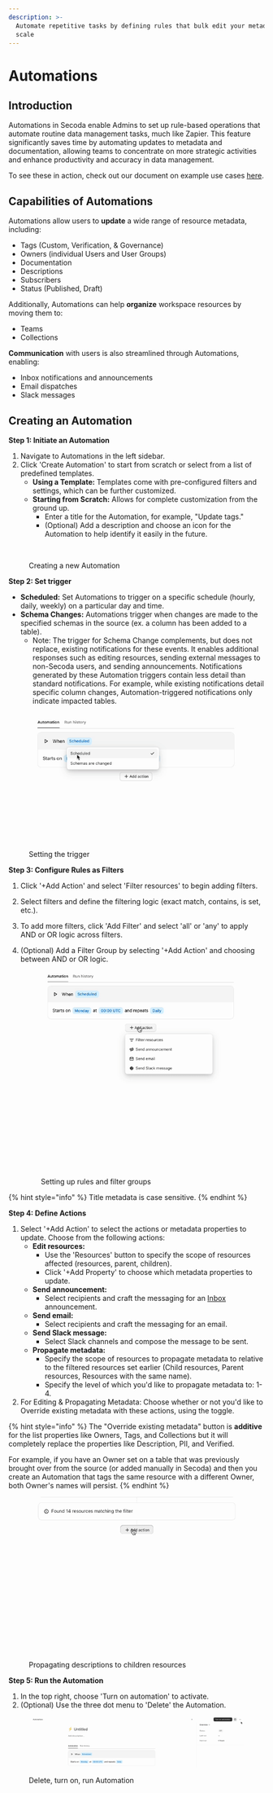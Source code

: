 ```yaml
---
description: >-
  Automate repetitive tasks by defining rules that bulk edit your metadata at
  scale
---
```


# Automations

## Introduction

Automations in Secoda enable Admins to set up rule-based operations that automate routine data management tasks, much like Zapier. This feature significantly saves time by automating updates to metadata and documentation, allowing teams to concentrate on more strategic activities and enhance productivity and accuracy in data management.

To see these in action, check out our document on example use cases [here](automations/automations-use-cases.md).

## Capabilities of Automations

Automations allow users to **update** a wide range of resource metadata, including:

* Tags (Custom, Verification, & Governance)
* Owners (individual Users and User Groups)
* Documentation
* Descriptions
* Subscribers
* Status (Published, Draft)

Additionally, Automations can help **organize** workspace resources by moving them to:

* Teams
* Collections

**Communication** with users is also streamlined through Automations, enabling:

* Inbox notifications and announcements
* Email dispatches
* Slack messages

## Creating an Automation

**Step 1: Initiate an Automation**

1. Navigate to Automations in the left sidebar.
2. Click 'Create Automation' to start from scratch or select from a list of predefined templates.
   * **Using a Template:** Templates come with pre-configured filters and settings, which can be further customized.
   * **Starting from Scratch:** Allows for complete customization from the ground up.
     * Enter a title for the Automation, for example, "Update tags."
     * (Optional) Add a description and choose an icon for the Automation to help identify it easily in the future.

<figure><img src="../.gitbook/assets/Screenshot 2024-02-08 at 4.30.19 PM.png" alt=""><figcaption><p>Creating a new Automation</p></figcaption></figure>

**Step 2: Set trigger**

* **Scheduled:** Set Automations to trigger on a specific schedule (hourly, daily, weekly) on a particular day and time.
* **Schema Changes:** Automations trigger when changes are made to the specified schemas in the source (ex. a column has been added to a table).
  * Note: The trigger for Schema Change complements, but does not replace, existing notifications for these events. It enables additional responses such as editing resources, sending external messages to non-Secoda users, and sending announcements. Notifications generated by these Automation triggers contain less detail than standard notifications. For example, while existing notifications detail specific column changes, Automation-triggered notifications only indicate impacted tables.

<figure><img src="../.gitbook/assets/Kapture 2024-05-21 at 09.53.21 (1).gif" alt=""><figcaption><p>Setting the trigger</p></figcaption></figure>

**Step 3: Configure Rules as Filters**

1. Click '+Add Action' and select 'Filter resources' to begin adding filters.
2. Select filters and define the filtering logic (exact match, contains, is set, etc.).
3. To add more filters, click 'Add Filter' and select 'all' or 'any' to apply AND or OR logic across filters.
4.  (Optional) Add a Filter Group by selecting '+Add Action' and choosing between AND or OR logic.

    <figure><img src="../.gitbook/assets/Kapture 2024-05-21 at 15.03.40.gif" alt=""><figcaption><p>Setting up rules and filter groups</p></figcaption></figure>

{% hint style="info" %}
Title metadata is case sensitive.
{% endhint %}

**Step 4: Define Actions**

1. Select '+Add Action' to select the actions or metadata properties to update. Choose from the following actions:
   * **Edit resources:**
     * Use the 'Resources' button to specify the scope of resources affected (resources, parent, children).
     * Click '+Add Property' to choose which metadata properties to update.
   * **Send announcement:**&#x20;
     * Select recipients and craft the messaging for an [Inbox](data-inbox.md) announcement.
   * **Send email:**
     * Select recipients and craft the messaging for an email.
   * **Send Slack message:**&#x20;
     * Select Slack channels and compose the message to be sent.
   * **Propagate metadata:**
     * Specify the scope of resources to propagate metadata to relative to the filtered resources set earlier (Child resources, Parent resources, Resources with the same name).&#x20;
     * Specify the level of which you'd like to propagate metadata to: 1-4.
2. For Editing & Propagating Metadata: Choose whether or not you'd like to Override existing metadata with these actions, using the toggle.

{% hint style="info" %}
The "Override existing metadata" button is **additive** for the list properties like Owners, Tags, and Collections but it will completely replace the properties like Description, PII, and Verified.

For example, if you have an Owner set on a table that was previously brought over from the source (or added manually in Secoda) and then you create an Automation that tags the same resource with a different Owner, both Owner's names will persist.
{% endhint %}

<figure><img src="../.gitbook/assets/Kapture 2024-05-21 at 15.09.04.gif" alt=""><figcaption><p>Propagating descriptions to children resources</p></figcaption></figure>

**Step 5: Run the Automation**

1. In the top right, choose 'Turn on automation' to activate.
2. (Optional) Use the three dot menu to 'Delete' the Automation.

<figure><img src="../.gitbook/assets/Kapture 2024-05-21 at 15.11.07.gif" alt=""><figcaption><p>Delete, turn on, run Automation</p></figcaption></figure>

